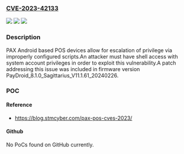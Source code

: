 ### [CVE-2023-42133](https://cve.mitre.org/cgi-bin/cvename.cgi?name=CVE-2023-42133)
![](https://img.shields.io/static/v1?label=Product&message=POS%20terminals&color=blue)
![](https://img.shields.io/static/v1?label=Version&message=0%3C%2011.1.61_20240226%20&color=brighgreen)
![](https://img.shields.io/static/v1?label=Vulnerability&message=CWE-276%20Incorrect%20Default%20Permissions&color=brighgreen)

### Description

PAX Android based POS devices allow for escalation of privilege via improperly configured scripts.An attacker must have shell access with system account privileges in order to exploit this vulnerability.A patch addressing this issue was included in firmware version PayDroid_8.1.0_Sagittarius_V11.1.61_20240226.

### POC

#### Reference
- https://blog.stmcyber.com/pax-pos-cves-2023/

#### Github
No PoCs found on GitHub currently.

